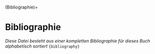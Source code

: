 (Bibliographie)=
# Bibliographie

*Diese Datei besteht aus einer kompletten Bibliographie für dieses Buch alphabetisch sortiert*
`{bibliography}`
